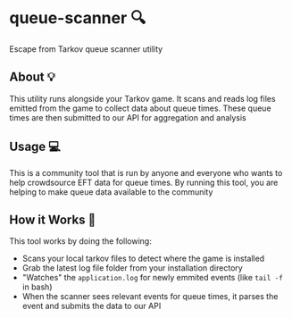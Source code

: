 # queue-scanner 🔍

Escape from Tarkov queue scanner utility

## About 💡

This utility runs alongside your Tarkov game. It scans and reads log files emitted from the game to collect data about queue times. These queue times are then submitted to our API for aggregation and analysis

## Usage 💻

This is a community tool that is run by anyone and everyone who wants to help crowdsource EFT data for queue times. By running this tool, you are helping to make queue data available to the community

## How it Works 🔨

This tool works by doing the following:

- Scans your local tarkov files to detect where the game is installed
- Grab the latest log file folder from your installation directory
- "Watches" the `application.log` for newly emmited events (like `tail -f` in bash)
- When the scanner sees relevant events for queue times, it parses the event and submits the data to our API
